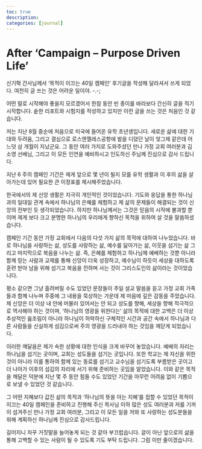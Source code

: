 ```yaml
---
toc: true
description:
categories: [journal]
---
```

# After ‘Campaign – Purpose Driven Life’

신기혁 간사님께서 ‘목적이 이끄는 40일 캠페인’ 후기글을 작성해 달라셔서 쓰게 되었다.
여전히 글 쓰는 것은 어려운 일이야. -.-;

어떤 말로 시작해야 좋을지 모르겠어서 한참 동안 빈 종이를 바라보다 간신히 글을 적기 시작합니다. 숱한 리포트와 시험지를 작성하고 있지만 이런 글을 쓰는 것은 처음인 것 같습니다.

저는 지난 8월 중순에 처음으로 미국에 들어온 유학 초년생입니다. 새로운 삶에 대한 기대와 두려움, 그리고 결심으로 로스엔젤레스공항에 발을 디뎠던 날이 엊그제 같은데 어느덧 삼 개월이 지났군요. 그 동안 여러 가지로 도와주셨던 만나 가정 교회 여러분과 김소영 선배님, 그리고 이 모든 인연을 예비하시고 인도하신 주님께 진심으로 감사 드립니다.

지난 6 주의 캠페인 기간은 제게 앞으로 몇 년이 될지 모를 유학 생활과 이 후의 삶을 살아가는데 있어 필요한 큰 이정표를 제시해주었습니다.

한국에서의 제 신앙 생활은 지극히 개인적인 것이었습니다. 기도와 응답을 통한 하나님과의 일대일 관계 속에서 하나님의 은혜를 체험하고 제 삶의 문제들이 해결되는 것이 신앙의 전부인 듯 생각되었습니다. 하지만 하나님께서는 그것은 믿음의 시작에 불과할 뿐이며 제게 보다 크고 분명한 하나님의 우리에게 향하신 목적을 위하여 살 것을 말씀하셨습니다.

캠페인 기간 동안 가정 교회에서 다음의 다섯 가지 삶의 목적에 대하여 나누었습니다. 바로 하나님을 사랑하는 삶, 성도를 사랑하는 삶, 예수를 닮아가는 삶, 이웃을 섬기는 삶 그리고 마지막으로 복음을 나누는 삶. 즉, 은혜를 체험하고 하나님께 예배하는 것뿐 아니라 함께 믿는 사람과 교제를 통해 신앙이 더욱 성장하고, 예수님이 하듯이 세상을 대하도록 훈련 받아 남을 위해 섬기고 복음을 전하며 사는 것이 그리스도인의 삶이라는 것이었습니다.

평소 같으면 그냥 흘려버릴 수도 있었던 문장들이 주일 설교 말씀을 듣고 가정 교회 가족들과 함께 나누며 주중에 그 내용을 묵상하는 가운데 제 마음에 깊은 감동을 주었습니다. 제 신앙은 더 이상 내 안에 머물러 있어서는 안 되고 성도를 향해, 세상을 향해 적극적으로 역사해야 하는 것이며, ‘하나님의 영광을 위한다는’ 삶의 목적에 대한 고백은 더 이상 추상적인 읊조림이 아니라 하나님이 허락하신 구체적인 시간과 공간 속에서 하나님과 다른 사람들을 신실하게 섬김으로써 주의 영광을 드러내야 하는 것임을 깨닫게 되었습니다.

이러한 깨달음은 제가 속한 상황에 대한 인식을 크게 바꾸어 놓았습니다. 예배의 자리는 하나님을 섬기는 곳이며, 교회는 성도들을 섬기는 곳입니다. 또한 학교는 제 자신을 위한 것이 아니라 이를 통하여 함께 있는 동료를 섬기고 교수님을 섬기도록 부름받은 곳이고 더 나아가 이후의 섬김의 자리에 서기 위해 준비하는 곳임을 알았습니다. 이와 같은 목적을 깨달은 덕분에 지난 몇 주 동안 힘들 수도 있었던 기간을 아무런 어려움 없이 기쁨으로 보낼 수 있었던 것 같습니다.

그 어떤 지혜보다 값진 삶의 목적과 ‘하나님의 뜻을 아는 지혜’를 접할 수 있었던 목적이 이끄는 40일 캠페인을 준비하고 진행해 주신 목사님 이하 많은 성도 여러분과 저를 기꺼이 섬겨주신 만나 가정 교회 여러분, 그리고 이 모든 일을 저와 또 사랑하는 성도분들을 위해 계획하신 하나님께 진심으로 감사드립니다.

길어지니 자꾸 거짓말을 늘어놓게 되는 것 같아 부끄럽습니다. 글이 아닌 앞으로의 삶을 통해 고백할 수 있는 사람이 될 수 있도록 기도 부탁 드립니다. 그럼 이만 줄이겠습니다.